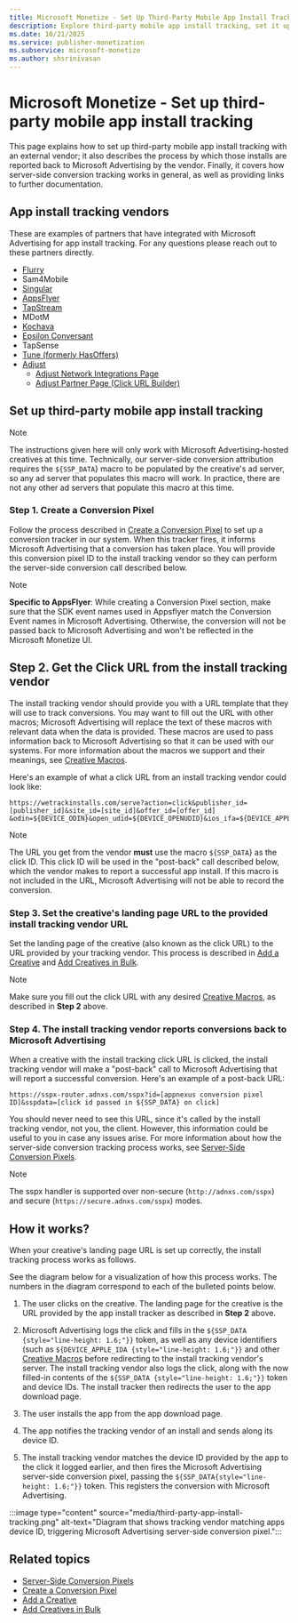 ```yaml
---
title: Microsoft Monetize - Set Up Third-Party Mobile App Install Tracking
description: Explore third-party mobile app install tracking, set it up with an external vendor, and grasp server-side conversion tracking. Access extra documentation.
ms.date: 10/21/2025
ms.service: publisher-monetization
ms.subservice: microsoft-monetize
ms.author: shsrinivasan
---
```


# Microsoft Monetize - Set up third-party mobile app install tracking

This page explains how to set up third-party mobile app install tracking with an external vendor; it also describes the process by which those installs are reported back to Microsoft Advertising by the vendor. Finally, it covers how server-side conversion tracking works in general, as well as providing links to further documentation.

## App install tracking vendors

These are examples of partners that have integrated with Microsoft Advertising for app install tracking. For any questions please reach out to these partners directly.

- [Flurry](https://www.flurry.com/)
- Sam4Mobile
- [Singular](https://www.singular.net/)
- [AppsFlyer](https://www.appsflyer.com/)
- [TapStream](https://tapstream.com/)
- MDotM
- [Kochava](https://kochava.com/)
- [Epsilon Conversant](https://www.conversantmedia.com/)
- TapSense
- [Tune (formerly HasOffers)](https://www.tune.com/)
- [Adjust](https://www.adjust.com/)
  - [Adjust Network Integrations Page](https://help.adjust.com/en/article/integrated-partners)
  - [Adjust Partner Page (Click URL Builder)](https://partners.adjust.com/index.md)

## Set up third-party mobile app install tracking

> [!NOTE]
> The instructions given here will only work with Microsoft Advertising-hosted creatives at this time. Technically, our server-side conversion attribution requires the `${SSP_DATA`} macro to be populated by the creative's ad server, so any ad server that populates this macro will work. In practice, there are not any other ad servers that populate this macro at this time.

### Step 1. Create a Conversion Pixel

Follow the process described in [Create a Conversion Pixel](create-a-conversion-pixel.md) to set up a conversion tracker in our system. When this tracker fires, it informs Microsoft Advertising that a conversion has taken place. You will provide this conversion pixel ID to the install tracking vendor so they can perform the server-side conversion call described below.

> [!NOTE]
> **Specific to AppsFlyer**: While creating a Conversion Pixel section, make sure that the SDK event names used in Appsflyer match the Conversion Event names in Microsoft Advertising. Otherwise, the conversion will not be passed back to Microsoft Advertising and won't be reflected in the Microsoft Monetize UI.

## Step 2. Get the Click URL from the install tracking vendor

The install tracking vendor should provide you with a URL template that they will use to track conversions. You may want to fill out the URL with other macros; Microsoft Advertising will replace the text of these macros with relevant data when the data is provided. These macros are used to pass information back to Microsoft Advertising so that it can be used with our systems.
For more information about the macros we support and their meanings, see [Creative Macros](creative-macros.md).

Here's an example of what a click URL from an install tracking vendor could look like:

```
https://wetrackinstalls.com/serve?action=click&publisher_id=[publisher_id]&site_id=[site_id]&offer_id=[offer_id] &odin=${DEVICE_ODIN}&open_udid=${DEVICE_OPENUDID}&ios_ifa=${DEVICE_APPLE_IDA}&ref_id=${SSP_DATA} 
```

> [!NOTE]
> The URL you get from the vendor **must** use the macro `${SSP_DATA`} as the click ID. This click ID will be used in the "post-back" call described below, which the vendor makes to report a successful app install. If this macro is not included in the URL, Microsoft Advertising will not be able to record the conversion.

### Step 3. Set the creative's landing page URL to the provided install tracking vendor URL

Set the landing page of the creative (also known as the click URL) to the URL provided by your tracking vendor. This process is described in [Add a Creative](add-a-creative.md) and [Add Creatives in Bulk](add-creatives-in-bulk.md).

> [!NOTE]
> Make sure you fill out the click URL with any desired [Creative Macros](creative-macros.md), as described in **Step 2** above.

### Step 4. The install tracking vendor reports conversions back to Microsoft Advertising

When a creative with the install tracking click URL is clicked, the install tracking vendor will make a "post-back" call to Microsoft Advertising that will report a successful conversion. Here's an example of a post-back URL:

```
https://sspx-router.adnxs.com/sspx?id=[appnexus conversion pixel ID]&sspdata=[click id passed in ${SSP_DATA} on click]
```

You should never need to see this URL, since it's called by the install tracking vendor, not you, the client. However, this information could be useful to you in case any issues arise. For more information about how the server-side conversion tracking process works, see [Server-Side Conversion Pixels](server-side-conversion-pixels.md).

> [!NOTE]
> The sspx handler is supported over non-secure (`http://adnxs.com/sspx`) and secure (`https://secure.adnxs.com/sspx`) modes.

## How it works?

When your creative's landing page URL is set up correctly, the install tracking process works as follows.

See the diagram below for a visualization of how this process works. The numbers in the diagram correspond to each of the bulleted points below.

1. The user clicks on the creative. The landing page for the creative is the URL provided by the app install tracker as described in **Step 2** above.

1. Microsoft Advertising logs the click and fills in the `${SSP_DATA {style="line-height: 1.6;"}}` token, as well as any device identifiers (such as `${DEVICE_APPLE_IDA {style="line-height: 1.6;"}}` and other [Creative Macros](creative-macros.md) before redirecting to the install tracking vendor's server. The install tracking vendor also logs the click, along with the now filled-in contents of the `${SSP_DATA {style="line-height: 1.6;"}}` token and device IDs. The install tracker then redirects the user to the app download page.

1. The user installs the app from the app download page.

1. The app notifies the tracking vendor of an install and sends along its device ID.

1. The install tracking vendor matches the device ID provided by the app to the click it logged earlier, and then fires the Microsoft Advertising server-side conversion pixel, passing the `${SSP_DATA{style="line-height: 1.6;"}}` token. This registers the conversion with Microsoft Advertising.

:::image type="content" source="media/third-party-app-install-tracking.png" alt-text="Diagram that shows tracking vendor matching apps device ID, triggering Microsoft Advertising server-side conversion pixel.":::

## Related topics

- [Server-Side Conversion Pixels](server-side-conversion-pixels.md)
- [Create a Conversion Pixel](create-a-conversion-pixel.md)
- [Add a Creative](add-a-creative.md)
- [Add Creatives in Bulk](add-creatives-in-bulk.md)
